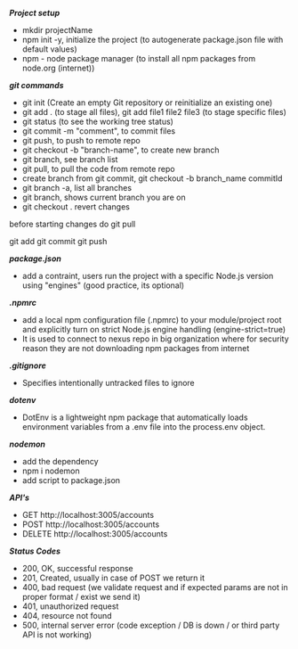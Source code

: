 ***Project setup***

- mkdir projectName
- npm init -y, initialize the project (to autogenerate package.json file with default values)
- npm - node package manager (to install all npm packages from node.org (internet))

***git commands***
- git init (Create an empty Git repository or reinitialize an existing one)
- git add . (to stage all files), git add file1 file2 file3 (to stage specific files)
- git status (to see the working tree status)
- git commit -m "comment", to commit files
- git push, to push to remote repo
- git checkout -b "branch-name", to create new branch
- git branch, see branch list 
- git pull, to pull the code from remote repo
- create branch from git commit, git checkout -b branch_name commitId
- git branch -a, list all branches
- git branch, shows current branch you are on
- git checkout . revert changes

before starting changes do git pull

git add
git commit
git push

***package.json***

- add a contraint, users run the project with a specific Node.js version using "engines" (good practice, its optional)

***.npmrc***

- add a local npm configuration file (.npmrc) to your module/project root and explicitly turn on strict Node.js engine handling
  (engine-strict=true)
- It is used to connect to nexus repo in big organization where for security reason they are not downloading npm packages from internet

***.gitignore***

- Specifies intentionally untracked files to ignore

***dotenv***

- DotEnv is a lightweight npm package that automatically loads environment variables from a .env file into the process.env object.

***nodemon***

- add the dependency
- npm i nodemon
- add script to package.json

***API's***
- GET http://localhost:3005/accounts
- POST http://localhost:3005/accounts
- DELETE http://localhost:3005/accounts 

***Status Codes***
- 200, OK, successful response
- 201, Created, usually in case of POST we return it
- 400, bad request (we validate request and if expected params are not in proper format / exist we send it)
- 401, unauthorized request
- 404, resource not found
- 500, internal server error (code exception / DB is down / or third party API is not working)

